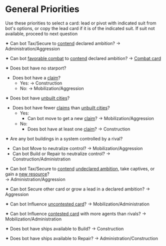 # General Priorities

Use these priorities to select a card: lead or pivot with indicated suit from bot's options, or copy the lead card if it is of the indicated suit. If suit not available, proceed to next question

✦ Can bot Tax/Secure to <ins>contend</ins> declared ambition? → Administration/Aggression

✦ Can bot <ins>favorable combat</ins> to <ins>contend</ins> declared ambition? → <ins>Combat card</ins>

✦ Does bot have no starport?

- Does bot have a <ins>claim</ins>?
	- Yes: → Construction
	- No: → Mobilization/Aggression

✦ Does bot have <ins>unbuilt cities</ins>?

- Does bot have fewer <ins>claims</ins> than <ins>unbuilt cities</ins>?
	- Yes:
		- Can bot move to get a new <ins>claim</ins>? → Mobilization/Aggression
	- No:
		- Does bot have at least one <ins>claim</ins>? → Construction

✦ Are any bot buildings in a system controlled by a rival?

- Can bot Move to neutralize control? → Mobilization/Aggression
- Can bot Build or Repair to neutralize control? → Construction/Administration

✦ Can bot Tax/Secure to <ins>contend</ins> <ins>undeclared ambition</ins>, take captives, or gain a <ins>new resource</ins>?
<br>→ Administration/Aggression

✦ Can bot Secure other card or grow a lead in a declared ambition? → Aggression

✦ Can bot Influence <ins>uncontested card</ins>? → Mobilization/Administration

✦ Can bot Influence <ins>contested card</ins> with more agents than rivals? → Mobilization/Administration

✦ Does bot have ships available to Build? → Construction

✦ Does bot have ships available to Repair? → Administration/Construction

<div class="pagebreak"> </div>

